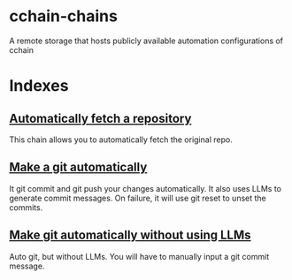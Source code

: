 # cchain-chains
A remote storage that hosts publicly available automation configurations of cchain

# Indexes

## [Automatically fetch a repository](cchain_auto_fetch.json)
This chain allows you to automatically fetch the original repo. 

## [Make a git automatically](cchain_auto_git.json)
It git commit and git push your changes automatically. It also uses LLMs to generate commit messages. On failure, it will use git reset to unset the commits. 

## [Make git automatically without using LLMs](cchain_auto_git_without_llm.json)
Auto git, but without LLMs. You will have to manually input a git commit message. 
